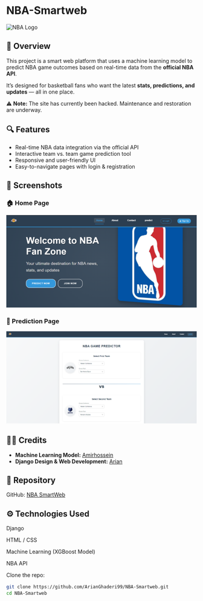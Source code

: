 # NBA-Smartweb



![NBA Logo](https://cdn.1min30.com/wp-content/uploads/2018/03/Couleur-logo-NBA.jpg)

## 🏀 Overview

This project is a smart web platform that uses a machine learning model to predict NBA game outcomes based on real-time data from the **official NBA API**.

It’s designed for basketball fans who want the latest **stats, predictions, and updates** — all in one place.

⚠️ **Note:** The site has currently been hacked. Maintenance and restoration are underway.

## 🔍 Features

- Real-time NBA data integration via the official API  
- Interactive team vs. team game prediction tool  
- Responsive and user-friendly UI  
- Easy-to-navigate pages with login & registration

## 📸 Screenshots

### 🏠 Home Page
![Home Page](https://github.com/ArianGhaderi99/NBA-Smartweb/blob/main/Image/home_nba.png)

### 🔮 Prediction Page
![Prediction Page](https://github.com/ArianGhaderi99/NBA-Smartweb/blob/main/Image/predict_nba.png)

## 👨‍💻 Credits

- **Machine Learning Model:** [Amirhossein](https://github.com/amirhosssein0)
- **Django Design & Web Development:** [Arian](https://github.com/ArianGhaderi99)

## 📁 Repository

GitHub: [NBA SmartWeb](https://github.com/ArianGhaderi99/NBA-Smartweb)

## ⚙️ Technologies Used
Django

HTML / CSS

Machine Learning (XGBoost Model)

NBA API


Clone the repo:

```bash
git clone https://github.com/ArianGhaderi99/NBA-Smartweb.git
cd NBA-Smartweb
